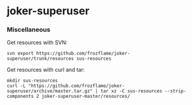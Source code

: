 joker-superuser
===============

### Miscellaneous 

Get resources with SVN:

    svn export https://github.com/frozflame/joker-superuser/trunk/resources sus-resources
    
Get resources with curl and tar:
   
    mkdir sus-resources
    curl -L "https://github.com/frozflame/joker-superuser/archive/master.tar.gz" | tar xz -C sus-resources --strip-components 2 joker-superuser-master/resources/ 

